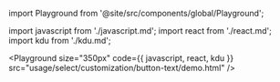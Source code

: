 import Playground from '@site/src/components/global/Playground';

import javascript from './javascript.md';
import react from './react.md';
import kdu from './kdu.md';

<Playground
  size="350px"
  code={{ javascript, react, kdu }}
  src="usage/select/customization/button-text/demo.html"
/>